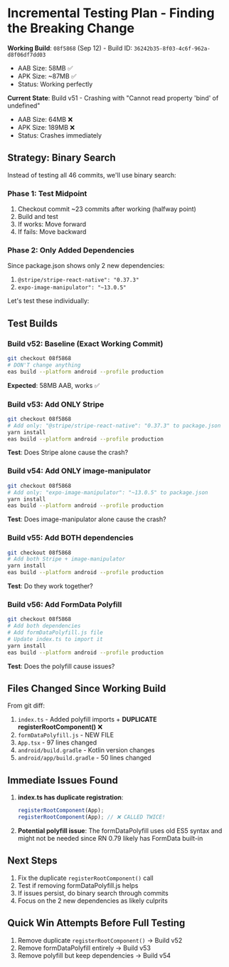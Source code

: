 
# Incremental Testing Plan - Finding the Breaking Change

**Working Build**: `08f5868` (Sep 12) - Build ID: `36242b35-8f03-4c6f-962a-d8f06df7dd03`
- AAB Size: 58MB ✅
- APK Size: ~87MB ✅
- Status: Working perfectly

**Current State**: Build v51 - Crashing with "Cannot read property 'bind' of undefined"
- AAB Size: 64MB ❌
- APK Size: 189MB ❌
- Status: Crashes immediately

## Strategy: Binary Search

Instead of testing all 46 commits, we'll use binary search:

### Phase 1: Test Midpoint
1. Checkout commit ~23 commits after working (halfway point)
2. Build and test
3. If works: Move forward
4. If fails: Move backward

### Phase 2: Only Added Dependencies
Since package.json shows only 2 new dependencies:
1. `@stripe/stripe-react-native": "0.37.3"`
2. `expo-image-manipulator": "~13.0.5"`

Let's test these individually:

## Test Builds

### Build v52: Baseline (Exact Working Commit)
```bash
git checkout 08f5868
# DON'T change anything
eas build --platform android --profile production
```
**Expected**: 58MB AAB, works ✅

### Build v53: Add ONLY Stripe
```bash
git checkout 08f5868
# Add only: "@stripe/stripe-react-native": "0.37.3" to package.json
yarn install
eas build --platform android --profile production
```
**Test**: Does Stripe alone cause the crash?

### Build v54: Add ONLY image-manipulator  
```bash
git checkout 08f5868
# Add only: "expo-image-manipulator": "~13.0.5" to package.json
yarn install
eas build --platform android --profile production
```
**Test**: Does image-manipulator alone cause the crash?

### Build v55: Add BOTH dependencies
```bash
git checkout 08f5868
# Add both Stripe + image-manipulator
yarn install
eas build --platform android --profile production
```
**Test**: Do they work together?

### Build v56: Add FormData Polyfill
```bash
git checkout 08f5868
# Add both dependencies
# Add formDataPolyfill.js file
# Update index.ts to import it
yarn install
eas build --platform android --profile production
```
**Test**: Does the polyfill cause issues?

## Files Changed Since Working Build

From git diff:
1. `index.ts` - Added polyfill imports + **DUPLICATE registerRootComponent()** ❌
2. `formDataPolyfill.js` - NEW FILE
3. `App.tsx` - 97 lines changed
4. `android/build.gradle` - Kotlin version changes
5. `android/app/build.gradle` - 50 lines changed

## Immediate Issues Found

1. **index.ts has duplicate registration**:
   ```typescript
   registerRootComponent(App);
   registerRootComponent(App); // ❌ CALLED TWICE!
   ```

2. **Potential polyfill issue**: The formDataPolyfill uses old ES5 syntax and might not be needed since RN 0.79 likely has FormData built-in

## Next Steps

1. Fix the duplicate `registerRootComponent()` call
2. Test if removing formDataPolyfill.js helps
3. If issues persist, do binary search through commits
4. Focus on the 2 new dependencies as likely culprits

## Quick Win Attempts Before Full Testing

1. Remove duplicate `registerRootComponent()` → Build v52
2. Remove formDataPolyfill entirely → Build v53
3. Remove polyfill but keep dependencies → Build v54
